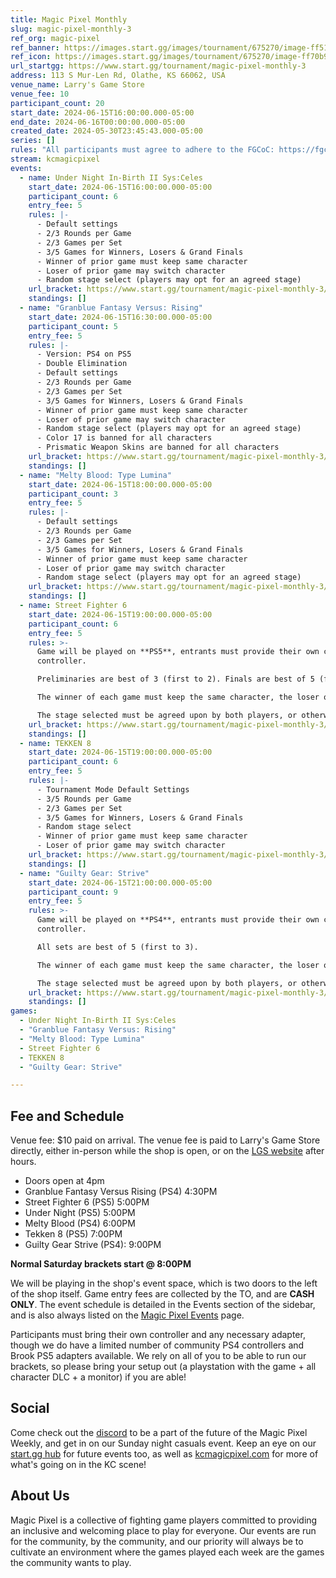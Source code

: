 ```yaml
---
title: Magic Pixel Monthly
slug: magic-pixel-monthly-3
ref_org: magic-pixel
ref_banner: https://images.start.gg/images/tournament/675270/image-ff51e84cb33dc9cc1950984e627836f5.png?ehk=4g%2FIqIElt%2BAdDh7fdhVDa51Yd6VzljrXCSzwFg%2Fa2t4%3D&ehkOptimized=FX9kCzp8OhtC7XU2%2FRchsn1AxjLtZK5SrvoQ6swTQGg%3D
ref_icon: https://images.start.gg/images/tournament/675270/image-ff70b911b9ad45d4f62e159c26c465e1.png?ehk=yJs8HNMghUYF2tNHDe1wMhqenerSXlT66aI2UZEinr0%3D&ehkOptimized=tkov3DDSPzwIs6U2vEsq%2FEAzYqpzKovxr5AZOI63wF4%3D
url_startgg: https://www.start.gg/tournament/magic-pixel-monthly-3
address: 113 S Mur-Len Rd, Olathe, KS 66062, USA
venue_name: Larry's Game Store
venue_fee: 10
participant_count: 20
start_date: 2024-06-15T16:00:00.000-05:00
end_date: 2024-06-16T00:00:00.000-05:00
created_date: 2024-05-30T23:45:43.000-05:00
series: []
rules: "All participants must agree to adhere to the FGCoC: https://fgcoc.com/"
stream: kcmagicpixel
events:
  - name: Under Night In-Birth II Sys:Celes
    start_date: 2024-06-15T16:00:00.000-05:00
    participant_count: 6
    entry_fee: 5
    rules: |-
      - Default settings
      - 2/3 Rounds per Game
      - 2/3 Games per Set
      - 3/5 Games for Winners, Losers & Grand Finals
      - Winner of prior game must keep same character
      - Loser of prior game may switch character
      - Random stage select (players may opt for an agreed stage)
    url_bracket: https://www.start.gg/tournament/magic-pixel-monthly-3/events/under-night-in-birth-ii-sys-celes/brackets/1676424/2496240
    standings: []
  - name: "Granblue Fantasy Versus: Rising"
    start_date: 2024-06-15T16:30:00.000-05:00
    participant_count: 5
    entry_fee: 5
    rules: |-
      - Version: PS4 on PS5
      - Double Elimination
      - Default settings
      - 2/3 Rounds per Game
      - 2/3 Games per Set
      - 3/5 Games for Winners, Losers & Grand Finals
      - Winner of prior game must keep same character
      - Loser of prior game may switch character
      - Random stage select (players may opt for an agreed stage)
      - Color 17 is banned for all characters
      - Prismatic Weapon Skins are banned for all characters
    url_bracket: https://www.start.gg/tournament/magic-pixel-monthly-3/events/granblue-fantasy-versus-rising/brackets/1676422/2496238
    standings: []
  - name: "Melty Blood: Type Lumina"
    start_date: 2024-06-15T18:00:00.000-05:00
    participant_count: 3
    entry_fee: 5
    rules: |-
      - Default settings
      - 2/3 Rounds per Game
      - 2/3 Games per Set
      - 3/5 Games for Winners, Losers & Grand Finals
      - Winner of prior game must keep same character
      - Loser of prior game may switch character
      - Random stage select (players may opt for an agreed stage)
    url_bracket: https://www.start.gg/tournament/magic-pixel-monthly-3/events/melty-blood-type-lumina/brackets/1676415/2496231
    standings: []
  - name: Street Fighter 6
    start_date: 2024-06-15T19:00:00.000-05:00
    participant_count: 6
    entry_fee: 5
    rules: >-
      Game will be played on **PS5**, entrants must provide their own compatible
      controller.  

      Preliminaries are best of 3 (first to 2). Finals are best of 5 (first to 3).  

      The winner of each game must keep the same character, the loser of that game may switch characters.  

      The stage selected must be agreed upon by both players, or otherwise selected at random.
    url_bracket: https://www.start.gg/tournament/magic-pixel-monthly-3/events/street-fighter-6/brackets/1676414/2496230
    standings: []
  - name: TEKKEN 8
    start_date: 2024-06-15T19:00:00.000-05:00
    participant_count: 6
    entry_fee: 5
    rules: |-
      - Tournament Mode Default Settings
      - 3/5 Rounds per Game
      - 2/3 Games per Set
      - 3/5 Games for Winners, Losers & Grand Finals
      - Random stage select
      - Winner of prior game must keep same character
      - Loser of prior game may switch character
    url_bracket: https://www.start.gg/tournament/magic-pixel-monthly-3/events/tekken-8/brackets/1676423/2496239
    standings: []
  - name: "Guilty Gear: Strive"
    start_date: 2024-06-15T21:00:00.000-05:00
    participant_count: 9
    entry_fee: 5
    rules: >-
      Game will be played on **PS4**, entrants must provide their own compatible
      controller.  

      All sets are best of 5 (first to 3).  

      The winner of each game must keep the same character, the loser of that game may switch characters.  

      The stage selected must be agreed upon by both players, or otherwise selected at random.
    url_bracket: https://www.start.gg/tournament/magic-pixel-monthly-3/events/guilty-gear-strive/brackets/1676411/2496227
    standings: []
games:
  - Under Night In-Birth II Sys:Celes
  - "Granblue Fantasy Versus: Rising"
  - "Melty Blood: Type Lumina"
  - Street Fighter 6
  - TEKKEN 8
  - "Guilty Gear: Strive"

---
```


## Fee and Schedule

Venue fee: $10 paid on arrival. The venue fee is paid to Larry's Game Store directly, either in-person while the shop is open, or on the [LGS website](https://www.larrysgamestore.com/products/kc-magic-pixel-5) after hours. 

* Doors open at 4pm
* Granblue Fantasy Versus Rising (PS4) 4:30PM
* Street Fighter 6 (PS5) 5:00PM
* Under Night (PS5) 5:00PM
* Melty Blood (PS4) 6:00PM
* Tekken 8 (PS5) 7:00PM
* Guilty Gear Strive (PS4): 9:00PM

**Normal Saturday brackets start @ 8:00PM**



We will be playing in the shop's event space, which is two doors to the left of the shop itself. Game entry fees are collected by the TO, and are **CASH ONLY**. The event schedule is detailed in the Events section of the sidebar, and is also always listed on the [Magic Pixel Events](https://kcmagicpixel.com/events/) page.

Participants must bring their own controller and any necessary adapter, though we do have a limited number of community PS4 controllers and Brook PS5 adapters available. We rely on all of you to be able to run our brackets, so please bring your setup out (a playstation with the game + all character DLC + a monitor) if you are able!  

## Social

Come check out the [discord](https://discord.gg/jkmn6CVrrQ) to be a part of the future of the Magic Pixel Weekly, and get in on our Sunday night casuals event. Keep an eye on our [start.gg hub](https://www.start.gg/hub/magic-pixel) for future events too, as well as [kcmagicpixel.com](https://kcmagicpixel.com) for more of what's going on in the KC scene!

## About Us

Magic Pixel is a collective of fighting game players committed to providing an inclusive and welcoming place to play for everyone. Our events are run for the community, by the community, and our priority will always be to cultivate an environment where the games played each week are the games the community wants to play.
  